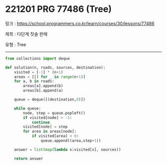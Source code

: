 # 221201 PRG 77486 (Tree)

링크 : https://school.programmers.co.kr/learn/courses/30/lessons/77486

제목 : 다단계 칫솔 판매

유형 : Tree

---

```python
from collections import deque 

def solution(n, roads, sources, destination):
    visited = [-1] * (n+1)
    areas = [[] for _ in range(n+1)]
    for a, b in roads:
        areas[a].append(b)
        areas[b].append(a)

    queue = deque([(destination,0)])

    while queue:
        node, step = queue.popleft()
        if visited[node] > -1:
            continue
        visited[node] = step
        for area in areas[node]:
            if visited[area] < 0:
                queue.append((area,step+1))

    answer = list(map(lambda x:visited[x], sources))

    return answer
```